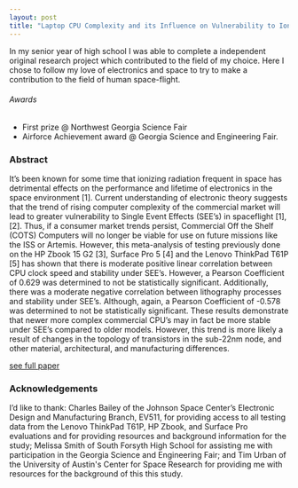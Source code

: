 ```yaml
---
layout: post
title: "Laptop CPU Complexity and its Influence on Vulnerability to Ionizing Radiation in Near-Earth Orbit"
---
```


<!--more-->
In my senior year of high school I was able to complete a independent original research project which contributed to the field of my choice. Here I chose to follow my love of electronics and space to try to make a contribution to the field of human space-flight.
###### Awards
 - First prize @ Northwest Georgia Science Fair
 - Airforce Achievement award @ Georgia Science and Engineering Fair.
<!--more-->

### Abstract
It’s been known for some time that ionizing radiation frequent in space has detrimental effects on the performance and lifetime of electronics in the space environment [1]. Current understanding of electronic theory suggests that the trend of rising computer complexity of the commercial market will lead to greater vulnerability to Single Event Effects (SEE’s) in spaceflight [1],[2]. Thus, if a consumer market trends persist, Commercial Off the Shelf (COTS) Computers will no longer be viable for use on future missions like the ISS or Artemis. However, this meta-analysis of testing previously done on the HP Zbook 15 G2 [3], Surface Pro 5 [4] and the Lenovo ThinkPad T61P [5] has shown that there is moderate positive linear correlation between CPU clock speed and stability under SEE’s. However, a Pearson Coefficient of 0.629 was determined to not be statistically significant. Additionally, there was a moderate negative correlation between lithography processes and stability under SEE’s. Although, again, a Pearson Coefficient of -0.578 was determined to not be statistically significant. These results demonstrate that newer more complex commercial CPU’s may in fact be more stable under SEE’s compared to older models. However, this trend is more likely a result of changes in the topology of transistors in the sub-22nm node, and other material, architectural, and manufacturing differences. 

[see full paper](/documents/laptop_cpu_complexity_and_ionizing_radiation.pdf)

### Acknowledgements
I’d like to thank: Charles Bailey of the Johnson Space Center’s Electronic Design and Manufacturing Branch, EV511, for providing access to all testing data from the Lenovo ThinkPad T61P, HP Zbook, and Surface Pro evaluations and for providing resources and background information for the study; Melissa Smith of South Forsyth High School for assisting me with participation in the Georgia Science and Engineering Fair; and Tim Urban of the University of Austin's Center for Space Research for providing me with resources for the background of this this study.
